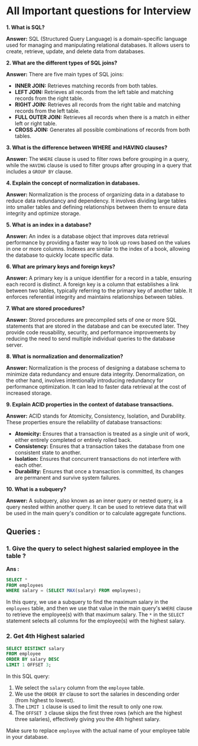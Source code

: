 # All Important questions for Interview

**1. What is SQL?**

**Answer:** SQL (Structured Query Language) is a domain-specific language used for managing and manipulating relational databases. It allows users to create, retrieve, update, and delete data from databases.

**2. What are the different types of SQL joins?**

**Answer:** There are five main types of SQL joins:

- **INNER JOIN:** Retrieves matching records from both tables.
- **LEFT JOIN:** Retrieves all records from the left table and matching records from the right table.
- **RIGHT JOIN:** Retrieves all records from the right table and matching records from the left table.
- **FULL OUTER JOIN:** Retrieves all records when there is a match in either left or right table.
- **CROSS JOIN:** Generates all possible combinations of records from both tables.

**3. What is the difference between WHERE and HAVING clauses?**

**Answer:** The `WHERE` clause is used to filter rows before grouping in a query, while the `HAVING` clause is used to filter groups after grouping in a query that includes a `GROUP BY` clause.

**4. Explain the concept of normalization in databases.**

**Answer:** Normalization is the process of organizing data in a database to reduce data redundancy and dependency. It involves dividing large tables into smaller tables and defining relationships between them to ensure data integrity and optimize storage.

**5. What is an index in a database?**

**Answer:** An index is a database object that improves data retrieval performance by providing a faster way to look up rows based on the values in one or more columns. Indexes are similar to the index of a book, allowing the database to quickly locate specific data.

**6. What are primary keys and foreign keys?**

**Answer:** A primary key is a unique identifier for a record in a table, ensuring each record is distinct. A foreign key is a column that establishes a link between two tables, typically referring to the primary key of another table. It enforces referential integrity and maintains relationships between tables.

**7. What are stored procedures?**

**Answer:** Stored procedures are precompiled sets of one or more SQL statements that are stored in the database and can be executed later. They provide code reusability, security, and performance improvements by reducing the need to send multiple individual queries to the database server.

**8. What is normalization and denormalization?**

**Answer:** Normalization is the process of designing a database schema to minimize data redundancy and ensure data integrity. Denormalization, on the other hand, involves intentionally introducing redundancy for performance optimization. It can lead to faster data retrieval at the cost of increased storage.

**9. Explain ACID properties in the context of database transactions.**

**Answer:** ACID stands for Atomicity, Consistency, Isolation, and Durability. These properties ensure the reliability of database transactions:

- **Atomicity:** Ensures that a transaction is treated as a single unit of work, either entirely completed or entirely rolled back.
- **Consistency:** Ensures that a transaction takes the database from one consistent state to another.
- **Isolation:** Ensures that concurrent transactions do not interfere with each other.
- **Durability:** Ensures that once a transaction is committed, its changes are permanent and survive system failures.

**10. What is a subquery?**

**Answer:** A subquery, also known as an inner query or nested query, is a query nested within another query. It can be used to retrieve data that will be used in the main query's condition or to calculate aggregate functions.

## Queries :

### 1. Give the query to select highest salaried employee in the table ?

**Ans :**

```sql
SELECT *
FROM employees
WHERE salary = (SELECT MAX(salary) FROM employees);
```

In this query, we use a subquery to find the maximum salary in the `employees` table, and then we use that value in the main query's `WHERE` clause to retrieve the employee(s) with that maximum salary. The `*` in the `SELECT` statement selects all columns for the employee(s) with the highest salary.

### 2. Get 4th Highest salaried

```sql
SELECT DISTINCT salary
FROM employee
ORDER BY salary DESC
LIMIT 1 OFFSET 3;
```

In this SQL query:

1. We select the `salary` column from the `employee` table.
2. We use the `ORDER BY` clause to sort the salaries in descending order (from highest to lowest).
3. The `LIMIT 1` clause is used to limit the result to only one row.
4. The `OFFSET 3` clause skips the first three rows (which are the highest three salaries), effectively giving you the 4th highest salary.

Make sure to replace `employee` with the actual name of your employee table in your database.
